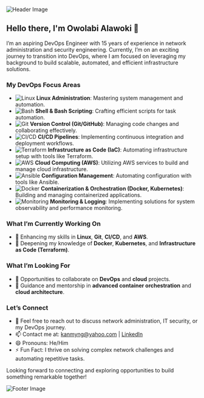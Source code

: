<!--
**AlawokiTech/AlawokiTech** is a ✨ _special_ ✨ repository because its `README.md` (this file) appears on your GitHub profile.
-->

![Header Image](https://via.placeholder.com/1280x300.png?text=Welcome+to+My+GitHub+Profile) <!-- Replace with your actual header image URL -->

## Hello there, I'm Owolabi Alawoki 👋

I’m an aspiring DevOps Engineer with 15 years of experience in network administration and security engineering. Currently, I’m on an exciting journey to transition into DevOps, where I am focused on leveraging my background to build scalable, automated, and efficient infrastructure solutions.

### My DevOps Focus Areas

- ![Linux](https://img.shields.io/badge/Linux-333333?style=flat&logo=linux&logoColor=white) **Linux Administration**: Mastering system management and automation.
- ![Bash](https://img.shields.io/badge/Shell_Scripting-4EAA25?style=flat&logo=gnubash&logoColor=white) **Shell & Bash Scripting**: Crafting efficient scripts for task automation.
- ![Git](https://img.shields.io/badge/Git-F05032?style=flat&logo=git&logoColor=white) **Version Control (Git/GitHub)**: Managing code changes and collaborating effectively.
- ![CI/CD](https://img.shields.io/badge/CI/CD-007396?style=flat&logo=gitlab&logoColor=white) **CI/CD Pipelines**: Implementing continuous integration and deployment workflows.
- ![Terraform](https://img.shields.io/badge/Terraform-7D3F7D?style=flat&logo=terraform&logoColor=white) **Infrastructure as Code (IaC)**: Automating infrastructure setup with tools like Terraform.
- ![AWS](https://img.shields.io/badge/AWS-232F3E?style=flat&logo=amazonaws&logoColor=white) **Cloud Computing (AWS)**: Utilizing AWS services to build and manage cloud infrastructure.
- ![Ansible](https://img.shields.io/badge/Ansible-CC0000?style=flat&logo=ansible&logoColor=white) **Configuration Management**: Automating configuration with tools like Ansible.
- ![Docker](https://img.shields.io/badge/Docker-2496ED?style=flat&logo=docker&logoColor=white) **Containerization & Orchestration (Docker, Kubernetes)**: Building and managing containerized applications.
- ![Monitoring](https://img.shields.io/badge/Monitoring-%23121011?style=flat&logo=prometheus&logoColor=white) **Monitoring & Logging**: Implementing solutions for system observability and performance monitoring.

### What I’m Currently Working On

- 🔭 Enhancing my skills in **Linux**, **Git**, **CI/CD**, and **AWS**.
- 🌱 Deepening my knowledge of **Docker**, **Kubernetes**, and **Infrastructure as Code (Terraform)**.

### What I’m Looking For

- 👯 Opportunities to collaborate on **DevOps** and **cloud** projects.
- 🤔 Guidance and mentorship in **advanced container orchestration** and **cloud architecture**.

### Let’s Connect

- 💬 Feel free to reach out to discuss network administration, IT security, or my DevOps journey.
- 📫 Contact me at: [kanmyng@yahoo.com](mailto:kanmyng@yahoo.com) | [LinkedIn](https://www.linkedin.com/in/owolabi-alawoki)
- 😄 Pronouns: He/Him
- ⚡ Fun Fact: I thrive on solving complex network challenges and automating repetitive tasks.

Looking forward to connecting and exploring opportunities to build something remarkable together!

![Footer Image](https://via.placeholder.com/1280x100.png?text=Thank+You+for+Visiting) <!-- Replace with your actual footer image URL -->
